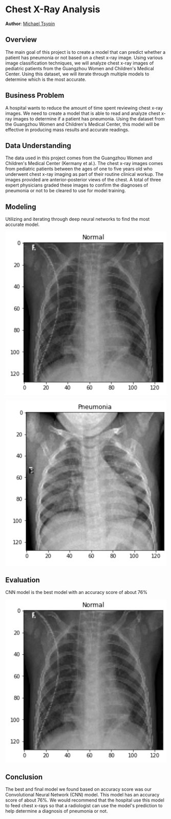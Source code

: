 # Chest X-Ray Analysis

**Author**: [Michael Tsypin](email:mtsypin9@yahoo.com)

## Overview

The main goal of this project is to create a model that can predict whether a patient has pneumonia or not based on a chest x-ray image. Using various image classification techniques, we will analyze chest x-ray images of pediatric patients from the Guangzhou Women and Children's Medical Center. Using this dataset, we will iterate through multiple models to determine which is the most accurate.

## Business Problem

A hospital wants to reduce the amount of time spent reviewing chest x-ray images. We need to create a model that is able to read and analyze chest x-ray images to determine if a patient has pneumonia. Using the dataset from the Guangzhou Women and Children's Medical Center, this model will be effective in producing mass results and accurate readings.

## Data Understanding

The data used in this project comes from the Guangzhou Women and Children's Medical Center (Kermany et al.). The chest x-ray images comes from pediatric patients between the ages of one to five years old who underwent chest x-ray imaging as part of their routine clinical workup. The images provided are anterior-posterior views of the chest. A total of three expert physicians graded these images to confirm the diagnoses of pneumonia or not to be cleared to use for model training.

## Modeling

Utilizing and iterating through deep neural networks to find the most accurate model.

![normal_chest_xray](images/normal_chest_xray.png)

![pneumonia_chest_xray](images/pneumonia_chest_xray.png)

## Evaluation

CNN model is the best model with an accuracy score of about 76%

![lime](images/normal_chest_xray.png)

## Conclusion

The best and final model we found based on accuracy score was our Convolutional Neural Network (CNN) model. This model has an accuracy score of about 76%. We would recommend that the hospital use this model to feed chest x-rays so that a radiologist can use the model's prediction to help determine a diagnosis of pneumonia or not.
